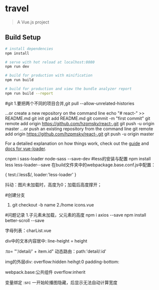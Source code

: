 # travel

> A Vue.js project

## Build Setup

``` bash
# install dependencies
npm install

# serve with hot reload at localhost:8080
npm run dev

# build for production with minification
npm run build

# build for production and view the bundle analyzer report
npm run build --report
```
#git
1.要把两个不同的项目合并,git pull --allow-unrelated-histories

…or create a new repository on the command line
 echo "# react-" >> README.md
git init
git add README.md
git commit -m "first commit"
git remote add origin https://github.com/hzpmsky/react-.git
git push -u origin master
…or push an existing repository from the command line
 git remote add origin https://github.com/hzpmsky/react-.git
git push -u origin master

For a detailed explanation on how things work, check out the [guide](http://vuejs-templates.github.io/webpack/) and [docs for vue-loader](http://vuejs.github.io/vue-loader).


cnpm i sass-loader node-sass --save-dev
#less的安装与配置
npm install less less-loader--save
在build文件夹中的webpackage.base.conf.js中配置：

{
  test:/\.less$/,
  loader:'less-loader'
}


抖动：图片未加载时，高度为0；加载后高度撑开；

#创建分支
1. git checkout -b name
2./home icons.vue

#问题记录
1.子元素未加载，父元素的高度
npm i axios --save
npm install better-scroll --save

字母列表：charList.vue

div中的文本内容居中: line-height = height

:to=  "'/detail/' + item.id"
动态路由：path:'detail/:id'

img的外层div: overflow:hidden  heihgt:0
padding-bottom:

webpack.base:公共组件
overflow:inherit

变量绑定 :src
一开始轮播图隐藏，后显示无法自动计算宽度
